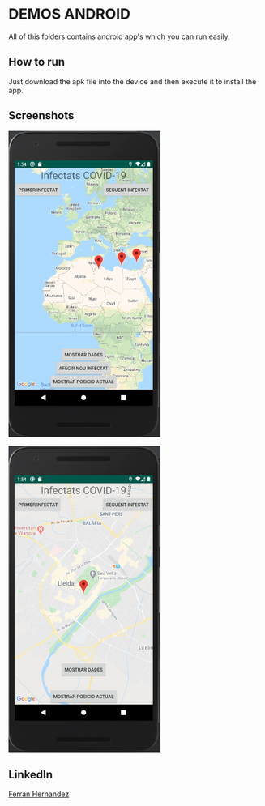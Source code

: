 # DEMOS ANDROID
All of this folders contains android app's which you can run easily.

## How to run
Just download the apk file into the device and then execute it to install the app.

## Screenshots
![Imagen app Android](https://github.com/Ferranv3/Demos-Android/blob/master/Screenshots/CapturaAppMapsCoronavirus.PNG)

![Imagen2 app Android](https://github.com/Ferranv3/Demos-Android/blob/master/Screenshots/Captura2AppMapsCoronavirus.PNG)

## LinkedIn
[Ferran Hernandez](https://es.linkedin.com/in/ferran-hernández-510642187)
